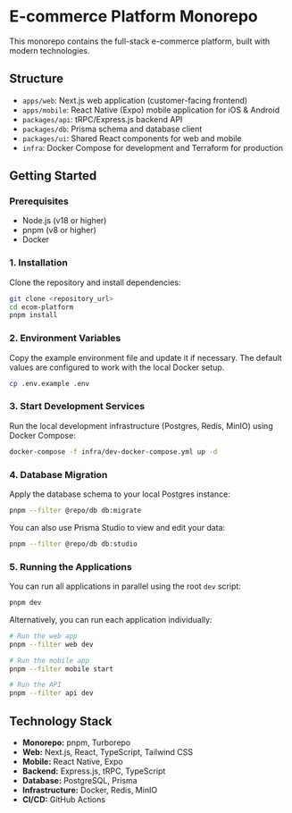 # E-commerce Platform Monorepo

This monorepo contains the full-stack e-commerce platform, built with modern technologies.

## Structure

- `apps/web`: Next.js web application (customer-facing frontend)
- `apps/mobile`: React Native (Expo) mobile application for iOS & Android
- `packages/api`: tRPC/Express.js backend API
- `packages/db`: Prisma schema and database client
- `packages/ui`: Shared React components for web and mobile
- `infra`: Docker Compose for development and Terraform for production

## Getting Started

### Prerequisites

- Node.js (v18 or higher)
- pnpm (v8 or higher)
- Docker

### 1. Installation

Clone the repository and install dependencies:

```bash
git clone <repository_url>
cd ecom-platform
pnpm install
```

### 2. Environment Variables

Copy the example environment file and update it if necessary. The default values are configured to work with the local Docker setup.

```bash
cp .env.example .env
```

### 3. Start Development Services

Run the local development infrastructure (Postgres, Redis, MinIO) using Docker Compose:

```bash
docker-compose -f infra/dev-docker-compose.yml up -d
```

### 4. Database Migration

Apply the database schema to your local Postgres instance:

```bash
pnpm --filter @repo/db db:migrate
```

You can also use Prisma Studio to view and edit your data:
```bash
pnpm --filter @repo/db db:studio
```

### 5. Running the Applications

You can run all applications in parallel using the root `dev` script:

```bash
pnpm dev
```

Alternatively, you can run each application individually:

```bash
# Run the web app
pnpm --filter web dev

# Run the mobile app
pnpm --filter mobile start

# Run the API
pnpm --filter api dev
```

## Technology Stack

- **Monorepo:** pnpm, Turborepo
- **Web:** Next.js, React, TypeScript, Tailwind CSS
- **Mobile:** React Native, Expo
- **Backend:** Express.js, tRPC, TypeScript
- **Database:** PostgreSQL, Prisma
- **Infrastructure:** Docker, Redis, MinIO
- **CI/CD:** GitHub Actions
